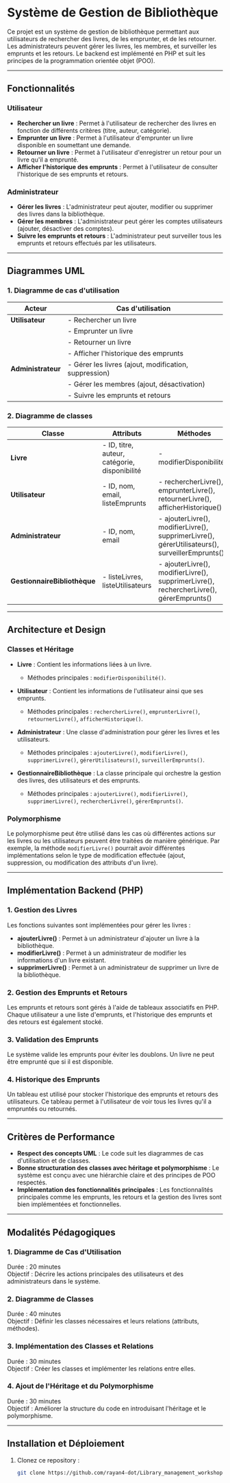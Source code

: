 # Système de Gestion de Bibliothèque

Ce projet est un système de gestion de bibliothèque permettant aux utilisateurs de rechercher des livres, de les emprunter, et de les retourner. Les administrateurs peuvent gérer les livres, les membres, et surveiller les emprunts et les retours. Le backend est implémenté en PHP et suit les principes de la programmation orientée objet (POO).

---

## Fonctionnalités

### Utilisateur
- **Rechercher un livre** : Permet à l'utilisateur de rechercher des livres en fonction de différents critères (titre, auteur, catégorie).
- **Emprunter un livre** : Permet à l'utilisateur d'emprunter un livre disponible en soumettant une demande.
- **Retourner un livre** : Permet à l'utilisateur d'enregistrer un retour pour un livre qu'il a emprunté.
- **Afficher l'historique des emprunts** : Permet à l'utilisateur de consulter l'historique de ses emprunts et retours.

### Administrateur
- **Gérer les livres** : L'administrateur peut ajouter, modifier ou supprimer des livres dans la bibliothèque.
- **Gérer les membres** : L'administrateur peut gérer les comptes utilisateurs (ajouter, désactiver des comptes).
- **Suivre les emprunts et retours** : L'administrateur peut surveiller tous les emprunts et retours effectués par les utilisateurs.

---

## Diagrammes UML

### 1. Diagramme de cas d'utilisation

| Acteur          | Cas d'utilisation                                      |
|-----------------|--------------------------------------------------------|
| **Utilisateur** | - Rechercher un livre                                  |
|                 | - Emprunter un livre                                   |
|                 | - Retourner un livre                                   |
|                 | - Afficher l'historique des emprunts                   |
| **Administrateur** | - Gérer les livres (ajout, modification, suppression) |
|                 | - Gérer les membres (ajout, désactivation)             |
|                 | - Suivre les emprunts et retours                       |

### 2. Diagramme de classes

| Classe                   | Attributs                                         | Méthodes                                            |
|--------------------------|---------------------------------------------------|-----------------------------------------------------|
| **Livre**                | - ID, titre, auteur, catégorie, disponibilité     | - modifierDisponibilité()                           |
| **Utilisateur**          | - ID, nom, email, listeEmprunts                   | - rechercherLivre(), emprunterLivre(), retournerLivre(), afficherHistorique() |
| **Administrateur**       | - ID, nom, email                                 | - ajouterLivre(), modifierLivre(), supprimerLivre(), gérerUtilisateurs(), surveillerEmprunts() |
| **GestionnaireBibliothèque** | - listeLivres, listeUtilisateurs                | - ajouterLivre(), modifierLivre(), supprimerLivre(), rechercherLivre(), gérerEmprunts() |

---

## Architecture et Design

### Classes et Héritage

- **Livre** : Contient les informations liées à un livre. 
  - Méthodes principales : `modifierDisponibilité()`.
  
- **Utilisateur** : Contient les informations de l'utilisateur ainsi que ses emprunts.
  - Méthodes principales : `rechercherLivre()`, `emprunterLivre()`, `retournerLivre()`, `afficherHistorique()`.
  
- **Administrateur** : Une classe d'administration pour gérer les livres et les utilisateurs.
  - Méthodes principales : `ajouterLivre()`, `modifierLivre()`, `supprimerLivre()`, `gérerUtilisateurs()`, `surveillerEmprunts()`.

- **GestionnaireBibliothèque** : La classe principale qui orchestre la gestion des livres, des utilisateurs et des emprunts.
  - Méthodes principales : `ajouterLivre()`, `modifierLivre()`, `supprimerLivre()`, `rechercherLivre()`, `gérerEmprunts()`.

### Polymorphisme
Le polymorphisme peut être utilisé dans les cas où différentes actions sur les livres ou les utilisateurs peuvent être traitées de manière générique. Par exemple, la méthode `modifierLivre()` pourrait avoir différentes implémentations selon le type de modification effectuée (ajout, suppression, ou modification des attributs d'un livre).

---

## Implémentation Backend (PHP)

### 1. Gestion des Livres
Les fonctions suivantes sont implémentées pour gérer les livres :
- **ajouterLivre()** : Permet à un administrateur d'ajouter un livre à la bibliothèque.
- **modifierLivre()** : Permet à un administrateur de modifier les informations d'un livre existant.
- **supprimerLivre()** : Permet à un administrateur de supprimer un livre de la bibliothèque.

### 2. Gestion des Emprunts et Retours
Les emprunts et retours sont gérés à l'aide de tableaux associatifs en PHP. Chaque utilisateur a une liste d'emprunts, et l'historique des emprunts et des retours est également stocké.

### 3. Validation des Emprunts
Le système valide les emprunts pour éviter les doublons. Un livre ne peut être emprunté que si il est disponible.

### 4. Historique des Emprunts
Un tableau est utilisé pour stocker l'historique des emprunts et retours des utilisateurs. Ce tableau permet à l'utilisateur de voir tous les livres qu'il a empruntés ou retournés.

---

## Critères de Performance

- **Respect des concepts UML** : Le code suit les diagrammes de cas d'utilisation et de classes.
- **Bonne structuration des classes avec héritage et polymorphisme** : Le système est conçu avec une hiérarchie claire et des principes de POO respectés.
- **Implémentation des fonctionnalités principales** : Les fonctionnalités principales comme les emprunts, les retours et la gestion des livres sont bien implémentées et fonctionnelles.

---

## Modalités Pédagogiques

### 1. Diagramme de Cas d'Utilisation
Durée : 20 minutes  
Objectif : Décrire les actions principales des utilisateurs et des administrateurs dans le système.

### 2. Diagramme de Classes
Durée : 40 minutes  
Objectif : Définir les classes nécessaires et leurs relations (attributs, méthodes).

### 3. Implémentation des Classes et Relations
Durée : 30 minutes  
Objectif : Créer les classes et implémenter les relations entre elles.

### 4. Ajout de l'Héritage et du Polymorphisme
Durée : 30 minutes  
Objectif : Améliorer la structure du code en introduisant l'héritage et le polymorphisme.

---

## Installation et Déploiement

1. Clonez ce repository :
   ```bash
   git clone https://github.com/rayan4-dot/Library_management_workshop.git
